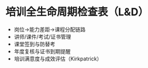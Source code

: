 # 培训全生命周期检查表（L&D）

- 岗位→能力差距→课程分配链路
- 讲师/课件/考试/证书管理
- 课堂签到与防替考
- 年度复核与证书到期提醒
- 培训满意度与成效评估（Kirkpatrick）
